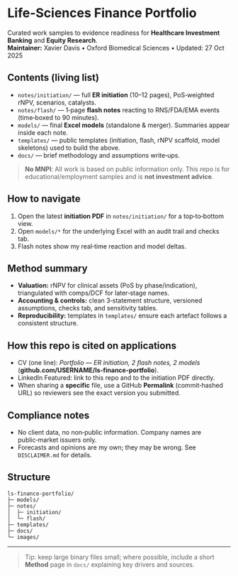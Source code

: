 # Life-Sciences Finance Portfolio

Curated work samples to evidence readiness for **Healthcare Investment Banking** and **Equity Research**.  
**Maintainer:** Xavier Davis • Oxford Biomedical Sciences • Updated: 27 Oct 2025

## Contents (living list)
- `notes/initiation/` — full **ER initiation** (10–12 pages), PoS‑weighted rNPV, scenarios, catalysts.
- `notes/flash/` — 1‑page **flash notes** reacting to RNS/FDA/EMA events (time‑boxed to 90 minutes).
- `models/` — final **Excel models** (standalone & merger). Summaries appear inside each note.
- `templates/` — public templates (initiation, flash, rNPV scaffold, model skeletons) used to build the above.
- `docs/` — brief methodology and assumptions write‑ups.

> **No MNPI**: All work is based on public information only. This repo is for educational/employment samples and is **not investment advice**.

## How to navigate
1. Open the latest **initiation PDF** in `notes/initiation/` for a top‑to‑bottom view.  
2. Open `models/*` for the underlying Excel with an audit trail and checks tab.  
3. Flash notes show my real‑time reaction and model deltas.

## Method summary
- **Valuation:** rNPV for clinical assets (PoS by phase/indication), triangulated with comps/DCF for later‑stage names.
- **Accounting & controls:** clean 3‑statement structure, versioned assumptions, checks tab, and sensitivity tables.
- **Reproducibility:** templates in `templates/` ensure each artefact follows a consistent structure.

## How this repo is cited on applications
- CV (one line): *Portfolio — ER initiation, 2 flash notes, 2 models* (**github.com/USERNAME/ls-finance-portfolio**).
- LinkedIn Featured: link to this repo and to the initiation PDF directly.
- When sharing a **specific** file, use a GitHub **Permalink** (commit‑hashed URL) so reviewers see the exact version you submitted.

## Compliance notes
- No client data, no non‑public information. Company names are public‑market issuers only.
- Forecasts and opinions are my own; they may be wrong. See `DISCLAIMER.md` for details.

## Structure
```
ls-finance-portfolio/
├─ models/
├─ notes/
│  ├─ initiation/
│  └─ flash/
├─ templates/
├─ docs/
└─ images/
```

---

> Tip: keep large binary files small; where possible, include a short **Method** page in `docs/` explaining key drivers and sources.
